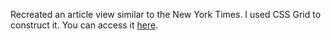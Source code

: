 Recreated an article view similar to the New York Times. I used CSS Grid to construct it. You can access it [here](https://cameronstamant.github.io/Positioning-And-Floating-Elements/).
